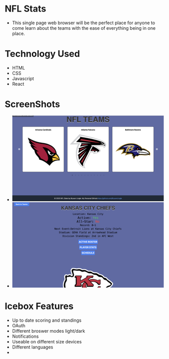 # NFL Stats
* This single page web browser will be the perfect place for anyone to come learn about the teams with the ease of everything being in one place.
# Technology Used
* HTML
* CSS
* Javascript
* React
# ScreenShots
* ![Alt text](<Screenshot 2023-09-11 at 9.28.18 AM.png>)
* ![Team Detail Page](<Screenshot 2023-09-11 at 9.28.55 AM.png>)


# Icebox Features
* Up to date scoring and standings
* OAuth
* Different broswer modes light/dark
* Notifications 
* Useable on different size devices
* Different languages
* 
